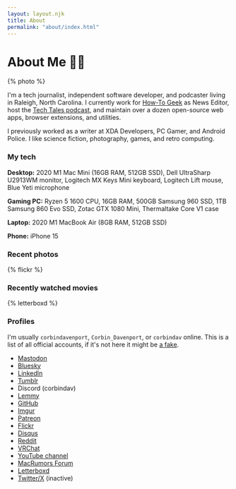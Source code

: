 ```yaml
---
layout: layout.njk
title: About
permalink: "about/index.html"
---
```


# About Me 👨‍💻

{% photo %}

I'm a tech journalist, independent software developer, and podcaster living in Raleigh, North Carolina. I currently work for [How-To Geek](https://www.howtogeek.com/) as News Editor, host the [Tech Tales podcast](https://techtalesshow.com), and maintain over a dozen open-source web apps, browser extensions, and utilities.

I previously worked as a writer at XDA Developers, PC Gamer, and Android Police. I like science fiction, photography, games, and retro computing.

### My tech

**Desktop:** 2020 M1 Mac Mini (16GB RAM, 512GB SSD), Dell UltraSharp U2913WM monitor, Logitech MX Keys Mini keyboard, Logitech Lift mouse, Blue Yeti microphone

**Gaming PC:** Ryzen 5 1600 CPU, 16GB RAM, 500GB Samsung 960 SSD, 1TB Samsung 860 Evo SSD, Zotac GTX 1080 Mini, Thermaltake Core V1 case

**Laptop:** 2020 M1 MacBook Air (8GB RAM, 512GB SSD)

**Phone:** iPhone 15

### Recent photos

{% flickr %}

### Recently watched movies

{% letterboxd %}

### Profiles

I'm usually `corbindavenport`, `Corbin_Davenport`, or `corbindav` online. This is a list of all official accounts, if it's not here it might be [a fake](https://www.youtube.com/watch?v=H6yQOs93Cgg).

- [Mastodon](https://toot.community/@corbin)
- [Bluesky](https://bsky.app/profile/corbin.io)
- [LinkedIn](https://www.linkedin.com/in/corbindavenport/)
- [Tumblr](https://www.tumblr.com/corbindavenport)
- Discord (corbindav)
- [Lemmy](https://infosec.pub/u/corbin)
- [GitHub](https://github.com/corbindavenport/)
- [Imgur](https://imgur.com/user/corbindavenport/)
- [Patreon](https://www.patreon.com/corbindavenport)
- [Flickr](https://flickr.com/photos/corbindavenport/)
- [Disqus](https://disqus.com/by/corbindavenport/)
- [Reddit](https://www.reddit.com/user/Corbin_Davenport/)
- [VRChat](https://vrchat.com/home/user/usr_403a92a2-9e52-4c00-ac74-85b204d4198b)
- [YouTube channel](https://www.youtube.com/@corbindavenport)
- [MacRumors Forum](https://forums.macrumors.com/members/corbindav.1320438/)
- [Letterboxd](https://letterboxd.com/corbindavenport/)
- [Twitter/X](https://twitter.com/corbindavenport) (inactive)
